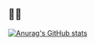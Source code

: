 <h2>👋🏽</h2>

<b></b>

<p>  

[![Anurag's GitHub stats](https://github-readme-stats.vercel.app/api?username=LxSTx&hide=contribs,prs,stars&count_private=true&theme=tokyonight)](https://github.com/anuraghazra/github-readme-stats)
</p>
